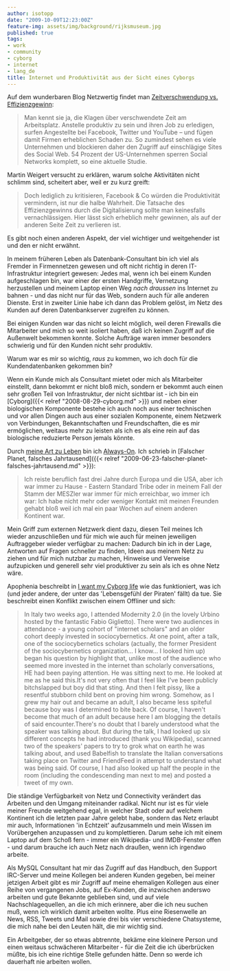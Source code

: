 ```yaml
---
author: isotopp
date: "2009-10-09T12:23:00Z"
feature-img: assets/img/background/rijksmuseum.jpg
published: true
tags:
- work
- community
- cyborg
- internet
- lang_de
title: Internet und Produktivität aus der Sicht eines Cyborgs
---
```

Auf dem wunderbaren Blog Netzwertig findet man 
[Zeitverschwendung vs. Effizienzgewinn](http://netzwertig.com/2009/10/09/internet-und-produktivitaet-zeitverschwendung-vs-effizienzgewinn/):

> Man kennt sie ja, die Klagen über verschwendete Zeit am Arbeitsplatz.
> Anstelle produktiv zu sein und ihren Job zu erledigen, surfen Angestellte
> bei Facebook, Twitter und YouTube – und fügen damit Firmen erheblichen
> Schaden zu. So zumindest sehen es viele Unternehmen und blockieren daher
> den Zugriff auf einschlägige Sites des Social Web. 54 Prozent der
> US-Unternehmen sperren Social Networks komplett, so eine aktuelle Studie.

Martin Weigert versucht zu erklären, warum solche Aktivitäten nicht schlimm
sind, scheitert aber, weil er zu kurz greift:

> Doch lediglich zu kritisieren, Facebook & Co würden die Produktivität
> vermindern, ist nur die halbe Wahrheit. Die Tatsache des Effizienzgewinns
> durch die Digitalisierung sollte man keinesfalls vernachlässigen. Hier
> lässt sich erheblich mehr gewinnen, als auf der anderen Seite Zeit zu
> verlieren ist.

Es gibt noch einen anderen Aspekt, der viel wichtiger und weitgehender ist
und den er nicht erwähnt.

In meinem früheren Leben als Datenbank-Consultant bin ich viel als Fremder
in Firmennetzen gewesen und oft nicht richtig in deren IT-Infrastruktur
integriert gewesen: Jedes mal, wenn ich bei einem Kunden aufgeschlagen bin,
war einer der ersten Handgriffe, Vernetzung herzustellen und meinem Laptop
einen Weg _nach draussen_ ins Internet zu bahnen - und das nicht nur für das
Web, sondern auch für alle anderen Dienste. Erst in zweiter Linie habe ich
dann das Problem gelöst, im Netz des Kunden auf deren Datenbankserver
zugreifen zu können.

Bei einigen Kunden war das nicht so leicht möglich, weil deren Firewalls die
Mitarbeiter und mich so weit isoliert haben, daß ich keinen Zugriff auf die
Außenwelt bekommen konnte. Solche Aufträge waren immer besonders schwierig
und für den Kunden nicht sehr produktiv.

Warum war es mir so wichtig, _raus_ zu kommen, wo ich doch für die
Kundendatenbanken gekommen bin?

Wenn ein Kunde mich als Consultant mietet oder mich als Mitarbeiter
einstellt, dann bekommt er nicht bloß mich, sondern er bekommt auch einen
sehr großen Teil von Infrastruktur, der nicht sichtbar ist - ich bin ein
[Cyborg]({{< relref "2008-08-29-cyborg.md" >}}) und neben einer
biologischen Komponente bestehe ich auch noch aus einer technischen und vor
allen Dingen auch aus einer sozialen Komponente, einem Netzwerk von
Verbindungen, Bekanntschaften und Freundschaften, die es mir ermöglichen,
weitaus mehr zu leisten als ich es als eine rein auf das biologische
reduzierte Person jemals könnte.

Durch 
[meine Art zu Leben](http://twitter.com/RolandTichy/status/4550060774) bin
ich
[Always-On](http://netzwertig.com/2009/10/02/gesellschaft-ueber-das-lebensgefuehl-always-on/).
Ich schrieb in
[Falscher Planet, falsches Jahrtausend]({{< relref "2009-06-23-falscher-planet-falsches-jahrtausend.md" >}}):

> Ich reiste beruflich fast drei Jahre durch Europa und die USA, aber ich
> war immer zu Hause - Eastern Standard Tribe oder in meinem Fall der Stamm
> der MESZler war immer für mich erreichbar, wo immer ich war: Ich habe
> nicht mehr oder weniger Kontakt mit meinen Freunden gehabt bloß weil ich
> mal ein paar Wochen auf einem anderen Kontinent war.

Mein Griff zum externen Netzwerk dient dazu, diesen Teil meines Ich wieder
anzuschließen und für mich wie auch für meinen jeweiligen Auftraggeber
wieder verfügbar zu machen: Dadurch bin ich in der Lage, Antworten auf
Fragen schneller zu finden, Ideen aus meinem Netz zu ziehen und für mich
nutzbar zu machen, Hinweise und Verweise aufzupicken und generell sehr viel
produktiver zu sein als ich es ohne Netz wäre.

Apophenia beschreibt in [I want my Cyborg
life](http://www.zephoria.org/thoughts/archives/2009/07/13/i_want_my_cybor.html)
wie das funktioniert, was ich (und jeder andere, der unter das 'Lebensgefühl
der Piraten' fällt) da tue. Sie beschreibt einen Konflikt zwischen einem
Offliner und sich:

> In Italy two weeks ago, I attended Modernity 2.0 (in the lovely Urbino
> hosted by the fantastic Fabio Giglietto). There were two audiences in
> attendance - a young cohort of "internet scholars" and an older cohort
> deeply invested in sociocybernetics. At one point, after a talk, one of
> the sociocybernetics scholars (actually, the former President of the
> sociocybernetics organization... I know... I looked him up) began his
> question by highlight that, unlike most of the audience who seemed more
> invested in the internet than scholarly conversations, HE had been paying
> attention. He was sitting next to me. He looked at me as he said this.It's
> not very often that I feel like I've been publicly bitchslapped but boy
> did that sting. And then I felt pissy, like a resentful stubborn child
> bent on proving him wrong. Somehow, as I grew my hair out and became an
> adult, I also became less spiteful because boy was I determined to bite
> back. Of course, I haven't become that much of an adult because here I am
> blogging the details of said encounter.There's no doubt that I barely
> understood what the speaker was talking about. But during the talk, I had
> looked up six different concepts he had introduced (thank you Wikipedia),
> scanned two of the speakers' papers to try to grok what on earth he was
> talking about, and used Babelfish to translate the Italian conversations
> taking place on Twitter and FriendFeed in attempt to understand what was
> being said. Of course, I had also looked up half the people in the room
> (including the condescending man next to me) and posted a tweet of my own.
 
Die ständige Verfügbarkeit von Netz und Connectivity verändert das Arbeiten
und den Umgang miteinander radikal. Nicht nur ist es für viele meiner
Freunde weitgehend egal, in welcher Stadt oder auf welchem Kontinent ich die
letzten paar Jahre gelebt habe, sondern das Netz erlaubt mir auch,
Informationen 'in Echtzeit' aufzusammeln und mein Wissen im Vorübergehen
anzupassen und zu komplettieren. Darum sehe ich mit einem Laptop auf dem
Schoß fern - immer ein Wikipedia- und IMDB-Fenster offen - und darum brauche
ich auch Netz nach draußen, wenn ich irgendwo arbeite.

Als MySQL Consultant hat mir das Zugriff auf das Handbuch, den Support
IRC-Server und meine Kollegen bei anderen Kunden gegeben, bei meiner
jetzigen Arbeit gibt es mir Zugriff auf meine ehemaligen Kollegen aus einer
Reihe von vergangenen Jobs, auf Ex-Kunden, die inzwischen anderswo arbeiten
und gute Bekannte geblieben sind, und auf viele Nachschlagequellen, an die
ich mich erinnere, aber die ich neu suchen muß, wenn ich wirklich damit
arbeiten wollte. Plus eine Riesenwelle an News, RSS, Tweets und Mail sowie
drei bis vier verschiedene Chatsysteme, die mich nahe bei den Leuten hält,
die mir wichtig sind.

Ein Arbeitgeber, der so etwas abtrennte, bekäme eine kleinere Person und
einen weitaus schwächeren Mitarbeiter - für die Zeit die ich überbrücken
müßte, bis ich eine richtige Stelle gefunden hätte. Denn so werde ich
dauerhaft nie arbeiten wollen.

